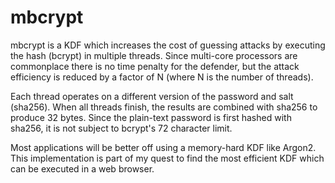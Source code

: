 # mbcrypt

mbcrypt is a KDF which increases the cost of guessing attacks by executing the hash (bcrypt)
in multiple threads.  Since multi-core processors are commonplace there is no time penalty for
the defender, but the attack efficiency is reduced by a factor of N (where N is the number of threads).

Each thread operates on a different version of the password and salt (sha256).
When all threads finish, the results are combined with sha256 to produce 32 bytes.
Since the plain-text password is first hashed with sha256, it is not subject
 to bcrypt's 72 character limit.

Most applications will be better off using a memory-hard KDF like Argon2.  This implementation
is part of my quest to find the most efficient KDF which can be executed in a web browser.
